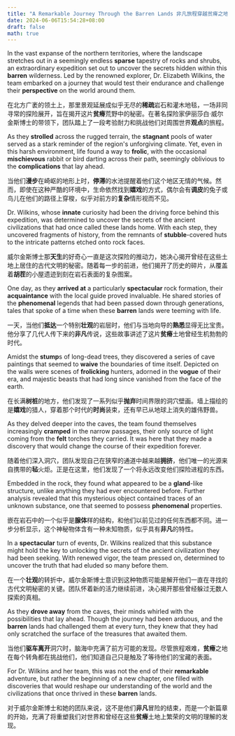 ```yaml
---
title: "A Remarkable Journey Through the Barren Lands 非凡旅程穿越贫瘠之地"
date: 2024-06-06T15:54:28+08:00
draft: false
math: true
---
```


In the vast expanse of the northern territories, where the landscape stretches out in a seemingly endless **sparse** tapestry of rocks and shrubs, an extraordinary expedition set out to uncover the secrets hidden within this **barren** wilderness. Led by the renowned explorer, Dr. Elizabeth Wilkins, the  team embarked on a journey that would test their endurance and challenge their **perspective** on the world around them.

在北方广袤的领土上，那里景观延展成似乎无尽的**稀疏**岩石和灌木地毯，一场非同寻常的探险展开，旨在揭开这片**贫瘠**荒野中的秘密。在著名探险家伊丽莎白·威尔金斯博士的带领下，团队踏上了一段考验耐力和挑战他们对周围世界**观点**的旅程。

As they **strolled** across the rugged terrain, the **stagnant** pools of water served as a stark reminder of the region's unforgiving  climate. Yet, even in this harsh environment, life found a way to **frolic**, with the occasional **mischievous** rabbit or bird darting across their path, seemingly oblivious to the **complications** that lay ahead.

当他们**漫步**在崎岖的地形上时，**停滞**的水池提醒着他们这个地区无情的气候。然而，即使在这种严酷的环境中，生命依然找到**嬉戏**的方式，偶尔会有**调皮**的兔子或鸟儿在他们的路径上穿梭，似乎对前方的**复杂**情形视而不见。

Dr. Wilkins, whose **innate** curiosity had been the  driving force behind this expedition, was determined to uncover the  secrets of the ancient civilizations that had once called these lands  home. With each step, they uncovered fragments of history, from the  remnants of **stubble**-covered huts to the intricate patterns etched onto rock faces.

威尔金斯博士那**天生**的好奇心一直是这次探险的推动力，她决心揭开曾经在这些土地上居住的古代文明的秘密。随着每一步的前进，他们揭开了历史的碎片，从覆盖着**胡茬**的小屋遗迹到刻在岩石表面的复杂图案。

One day, as they **arrived at** a particularly **spectacular** rock formation, their **acquaintance** with the local guide proved invaluable. He shared stories of the **phenomenal** legends that had been passed down through generations, tales that spoke of a time when these **barren** lands were teeming with life.

一天，当他们**抵达**一个特别**壮观**的岩层时，他们与当地向导的**熟悉**显得无比宝贵。他分享了几代人传下来的**非凡**传说，这些故事讲述了这片**贫瘠**土地曾经生机勃勃的时代。

Amidst the **stump**s of long-dead trees, they discovered a series of cave paintings that seemed to **waive** the boundaries of time itself. Depicted on the walls were scenes of **frolicking** hunters, adorned in the **vogue** of their era, and majestic beasts that had long since vanished from the face of the earth.

在长满**树桩**的地方，他们发现了一系列似乎**抛弃**时间界限的洞穴壁画。墙上描绘的是**嬉戏**的猎人，穿着那个时代的**时尚**装束，还有早已从地球上消失的雄伟野兽。

As they delved deeper into the caves, the team found themselves increasingly **cramped** in the narrow passages, their only source of light coming from the **felt** torches they carried. It was here that they made a discovery that would change the course of their expedition forever.

随着他们深入洞穴，团队发现自己在狭窄的通道中越来越**拥挤**，他们唯一的光源来自携带的**毡**火炬。正是在这里，他们发现了一个将永远改变他们探险进程的东西。

Embedded in the rock, they found what appeared to be a **gland**-like structure, unlike anything they had ever encountered before. Further  analysis revealed that this mysterious object contained traces of an  unknown substance, one that seemed to possess **phenomenal** properties.

嵌在岩石中的一个似乎是**腺体**样的结构，和他们以前见过的任何东西都不同。进一步分析显示，这个神秘物体含有一种未知物质，似乎具有**非凡**的特性。

In a **spectacular** turn of events, Dr. Wilkins  realized that this substance might hold the key to unlocking the secrets of the ancient civilization they had been seeking. With renewed vigor,  the team pressed on, determined to uncover the truth that had eluded so  many before them.

在一个**壮观**的转折中，威尔金斯博士意识到这种物质可能是解开他们一直在寻找的古代文明秘密的关键。团队怀着新的活力继续前进，决心揭开那些曾经躲过无数人探索的真相。

As they **drove away** from the caves, their minds whirled with the possibilities that lay ahead. Though the journey had been arduous, and the **barren** lands had challenged them at every turn, they knew that they had only scratched the surface of the treasures that awaited them.

当他们**驱车离开**洞穴时，脑海中充满了前方可能的发现。尽管旅程艰难，**贫瘠**之地在每个转角都在挑战他们，他们知道自己只是触及了等待他们的宝藏的表面。

For Dr. Wilkins and her team, this was not the end of their **remarkable** adventure, but rather the beginning of a new chapter, one filled with  discoveries that would reshape our understanding of the world and the  civilizations that once thrived in these **barren** lands.

对于威尔金斯博士和她的团队来说，这不是他们**非凡**冒险的结束，而是一个新篇章的开始，充满了将重塑我们对世界和曾经在这些**贫瘠**土地上繁荣的文明的理解的发现。
